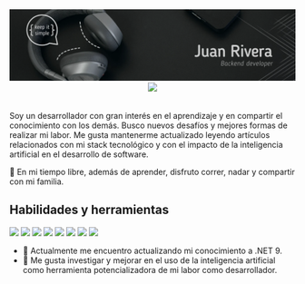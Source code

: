 <img src="https://github.com/JuanRIvera0103/JuanRivera0103/blob/main/github-banner.webp">
<section align="center">
    <a href="https://www.linkedin.com/in/juanriveradev" target="_blank">
        <img src="https://img.shields.io/badge/linkedin-%230077B5.svg?style=for-the-badge&logo=linkedin&logoColor=white" />
    </a>
    <!-- TODO: Add portfolio -->
</section>

<br/>

Soy un desarrollador con gran interés en el aprendizaje y en compartir el conocimiento con los demás. Busco nuevos desafíos y mejores formas de realizar mi labor. Me gusta mantenerme actualizado leyendo artículos relacionados con mi stack tecnológico y con el impacto de la inteligencia artificial en el desarrollo de software.

🌱 En mi tiempo libre, además de aprender, disfruto correr, nadar y compartir con mi familia.

## Habilidades y herramientas

<p align="left">
  <img src="https://cdn.jsdelivr.net/gh/devicons/devicon@latest/icons/visualstudio/visualstudio-original.svg" width="30" />
  <img src="https://cdn.jsdelivr.net/gh/devicons/devicon@latest/icons/vscode/vscode-original.svg" width="30" />
  <img src="https://cdn.jsdelivr.net/gh/devicons/devicon@latest/icons/jira/jira-original.svg" width="30" />
  <img src="https://cdn.jsdelivr.net/gh/devicons/devicon@latest/icons/html5/html5-original.svg"  width="30"/>
  <img src="https://cdn.jsdelivr.net/gh/devicons/devicon@latest/icons/css3/css3-original.svg" width="30" />
  <img src="https://cdn.jsdelivr.net/gh/devicons/devicon@latest/icons/javascript/javascript-original.svg" width="30" />
  <img src="https://cdn.jsdelivr.net/gh/devicons/devicon@latest/icons/git/git-original.svg" width="30" />
  <img src="https://cdn.jsdelivr.net/gh/devicons/devicon@latest/icons/dotnetcore/dotnetcore-original.svg" width="30" />
</p>

- 📖 Actualmente me encuentro actualizando mi conocimiento a .NET 9.
- 🔎 Me gusta investigar y mejorar en el uso de la inteligencia artificial como herramienta potencializadora de mi labor como desarrollador.
